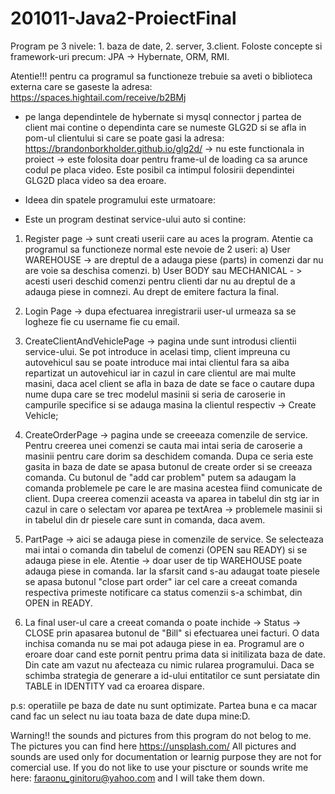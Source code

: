 # 201011-Java2-ProiectFinal

Program pe 3 nivele: 1. baza de date, 2. server, 3.client. Foloste concepte si framework-uri precum: JPA -> Hybernate, ORM, RMI.

Atentie!!! pentru ca programul sa functioneze trebuie sa aveti o biblioteca externa care se gaseste la adresa: https://spaces.hightail.com/receive/b2BMj

- pe langa dependintele de hybernate si mysql connector j partea de client mai contine o dependinta care se numeste GLG2D si se afla in pom-ul clientului si care se poate gasi la adresa:
   https://brandonborkholder.github.io/glg2d/  -> nu este functionala in proiect -> este folosita doar pentru frame-ul de loading ca sa arunce codul pe placa video. Este posibil ca intimpul
   folosirii dependintei GLG2D placa video sa dea eroare.


- Ideea din spatele programului este urmatoare:

- Este un program destinat service-ului auto si contine:

1) Register page -> sunt creati userii care au aces la program. Atentie ca programul sa functioneze normal este nevoie de 2 useri:
    a) User WAREHOUSE -> are dreptul de a adauga piese (parts) in comenzi dar nu are voie sa deschisa comenzi.
    b) User BODY sau MECHANICAL - > acesti useri deschid comenzi pentru clienti dar nu au dreptul de a adauga piese in comnezi. Au drept de emitere factura la final.

2) Login Page -> dupa efectuarea inregistrarii user-ul urmeaza sa se logheze fie cu username fie cu email.

3) CreateClientAndVehiclePage -> pagina unde sunt introdusi clientii service-ului. Se pot introduce in acelasi timp, client impreuna cu autovehicul sau se poate introduce mai intai clientul
    fara sa aiba repartizat un autovehicul iar in cazul in care clientul are mai multe masini, daca acel client se afla in baza de date se face o cautare dupa nume dupa care se trec
    modelul masinii si seria de caroserie in campurile specifice si se adauga masina la clientul respectiv -> Create Vehicle;

4) CreateOrderPage -> pagina unde se creeeaza comenzile de service. Pentru creerea unei comenzi se cauta mai intai seria de caroserie a masinii pentru care dorim sa deschidem comanda.
    Dupa ce seria este gasita in baza de date se apasa butonul de create order si se creeaza comanda. Cu butonul de "add car problem" putem sa adaugam la comanda problemele pe care
    le are masina acestea fiind comunicate de client. Dupa creerea comenzii aceasta va aparea in tabelul din stg iar in cazul in care o selectam vor aparea pe textArea -> problemele masinii si
    in tabelul din dr piesele care sunt in comanda, daca avem.

5) PartPage -> aici se adauga piese in comenzile de service. Se selecteaza mai intai o comanda din tabelul de comenzi (OPEN sau READY) si se adauga piese in ele. Atentie -> doar user de tip 
    WAREHOUSE poate adauga piese in comanda. Iar la sfarsit cand s-au adaugat toate piesele se apasa butonul  "close part order" iar cel care a creeat comanda respectiva primeste notificare ca 
   status comenzii s-a schimbat, din OPEN in READY.

6) La final user-ul care a creeat comanda o poate inchide -> Status -> CLOSE prin apasarea butonul de "Bill" si efectuarea unei facturi. O data inchisa comanda nu se mai pot adauga piese in ea.
Programul are o eroare doar cand este pornit pentru prima data si initilizata baza de date. Din cate am vazut nu afecteaza cu nimic rularea programului. Daca se schimba strategia de generare a id-ului entitatilor ce sunt persiatate din TABLE in IDENTITY vad ca eroarea dispare.

p.s: operatiile pe baza de date nu sunt optimizate. Partea buna e ca macar cand fac un select nu iau toata baza de date dupa mine:D.

Warning!! the sounds and pictures from this program do not belog to me. The pictures you can find here https://unsplash.com/
All pictures and sounds are used only for documentation or learnig purpose they are not for comercial use. If you do not like to use your piscture or sounds write me here: faraonu_ginitoru@yahoo.com and I will take them down.

